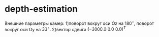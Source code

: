 # depth-estimation

Внешние параметры камер: 
1)поворот вокруг оси Oz на $180^\circ,$ поворот вокруг оси Oy на $33^\circ.$
2)вектор сдвига $(-3000.0 \  0.0 \ 0.0)^T$
